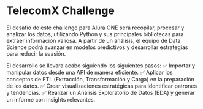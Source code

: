 # TelecomX Challenge

El desafío de este challenge para Alura ONE será recopilar, procesar y analizar los datos, utilizando Python y sus principales bibliotecas para extraer información valiosa. A partir de un análisis, el equipo de Data Science podrá avanzar en modelos predictivos y desarrollar estrategias para reducir la evasión.

El desarrollo se llevara acabo siguiendo los siguientes pasos:
✅ Importar y manipular datos desde una API de manera eficiente.
✅ Aplicar los conceptos de ETL (Extracción, Transformación y Carga) en la preparación de los datos.
✅ Crear visualizaciones estratégicas para identificar patrones y tendencias.
✅ Realizar un Análisis Exploratorio de Datos (EDA) y generar un informe con insights relevantes.

